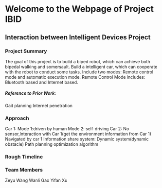 # Welcome to the Webpage of Project IBID
## Interaction between Intelligent Devices Project

### Project Summary 
The goal of this project is to build a biped robot, which can achieve both bipedal walking and somersault.
Build a intelligent car, which can cooperate with the robot to conduct some tasks.
Include two modes: Remote control mode and automatic execution mode. 
Remote Control Mode includes:  Bluetooth based and Internet based. 

##### Reference to Prior Work:
Gait planning
Internet penetration

### Approach
Car 1: 
Mode 1:driven by human 
Mode 2: self-driving
Car 2:
No sensor,Interaction with Car 1(get the environment information from Car 1)
Navigated by car 1
Information share system:
Dynamic system(dynamic obstacle)
Path planning optimization algorithm

### Rough Timeline

### Team Members
Zeyu Wang
Wanli Gao
Yifan Xu

